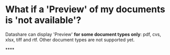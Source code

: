 # What if a 'Preview' of my documents is 'not available'?

Datashare can display 'Preview' **for some document types only**: pdf, cvs, xlsx, tiff and rtf. Other document types are not supported yet.



\*\*\*\*

